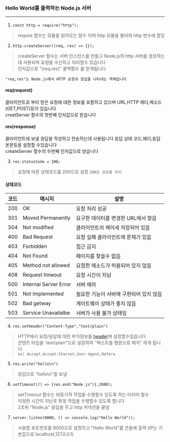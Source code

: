 ### Hello World를 출력하는 Node.js 서버 <hr>
1. ```const http = require("http");``` 
> require 함수는 모듈을 읽어오는 함수 이며 http 모듈을 불러와 http 변수에 할당

2. ```http.createServer((req, res) => {});```
> createServer 함수는 서버 인스턴스를 만들고 Node.js의 http 서버를 생성하는데 사용되며 요청을 수신하고 처리할수 있습니다 <br> 인자값으로 "(req,res)" 콜백함수 를 받게됩니다 

`"req,res"는 Node.js에서 HTTP 요청과 응답을 나타내는 객체입니다`

#### req(request)
클라이언트로 부터 받은 요청에 대한 정보를 포함하고 있으며 URL,HTTP 헤더,메소드(GET,POST)등이 있습니다 <br>
creatServer 함수의 첫번째 인자값으로 받습니다 

#### res(response)
클라이언트에 보낼 응답을 작성하고 전송하는데 사용됩니다 
응답 상태 코드,헤더,응답 본문등을 설정할 수있습니다 <br> 
createServer 함수의 두번째 인자값으로 받습니다 

3. ```res.statusCode = 200;```
> 요청에 따른 상태코드를 200으로 설정 `200은 성공을 의미` 


#### 상태코드 
|코드|메시지|설명|
|---|-----|------|
|200|OK|요청 처리 성공|
|301|Moved Permanently|요구한 데이터를 변경한 URL에서 찾음|
|304|Not modified|클라이언트의 캐이세 저장되어 있음|
|400|Bad Request|요청 실패 클라이언트에 문제가 있음|
|403|Forbidden|접근 금지|
|404|Not Found|페이지를 찾을수 없음|
|405|Method not allowed|요청한 메소드가 허용되어 있지 않음|
|408|Request timeout|요청 시간이 지남|
|500|Internal Server Error|서버 에러| 
|501|Not Implemented|필요한 기능이 서버에 구현되어 있지 않음|
|502|Bad getway|게이트웨이 상태가 좋지 않음|
|503|Service Unavailalbe|서버가 사용 불가 상태임|

4. ```res.setHeader("Content-Type","text/plain")```
> HTTP에서 요청/응답에 대한 부가정보를 <a href="https://jeongzero.oopy.io/8082c06c-352a-44c2-8f07-e9fd68b99361">header</a>에 설정할수있습니다 <br> 콘텐츠 타입을 'text/plain"으로 설정하여 "텍스트를 평문으로 해석" 하게 됩니다 <br> `ex) Accept,Accept-Charset,User-Agent,Refere`

5. ```res.write("hello\n")```
> 응답으로 "hello\n"을 보냄 

6. ```setTimeout(() => {res.end("Node.js")},2000);```
> setTimeout 함수는 비동기적 작업을 수행할수 있도록 하는 타미머 함수 <br> 지정한 시간이 지난후 특정 작업을 수행할수 있도록 합니다 <br> 2초뒤 "Node.js" 응답을 주고 http 커넥션을 끝냄 

7. ```server.listen(8000, () => console.log("Hello World"));```
> 사용할 포트번호를 8000으로 설정하고 "Hello World"를 콘솔에 출력 (IP는 기본값으로 localhost,127.0.0.1)
